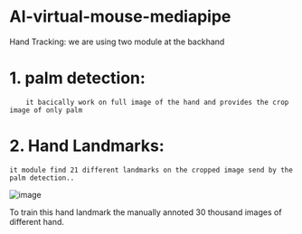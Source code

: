 # AI-virtual-mouse-mediapipe

Hand Tracking:
we are using two module at the backhand 
# 1. palm detection:
		it bacically work on full image of the hand and provides the crop image of only palm
# 2. Hand Landmarks:
	it module find 21 different landmarks on the cropped image send by the palm detection..
 
![image](https://user-images.githubusercontent.com/61948628/144909331-014d066d-a488-4af2-9370-7966d9495129.png)

To train this hand landmark the manually annoted 30 thousand images 	of different hand.
